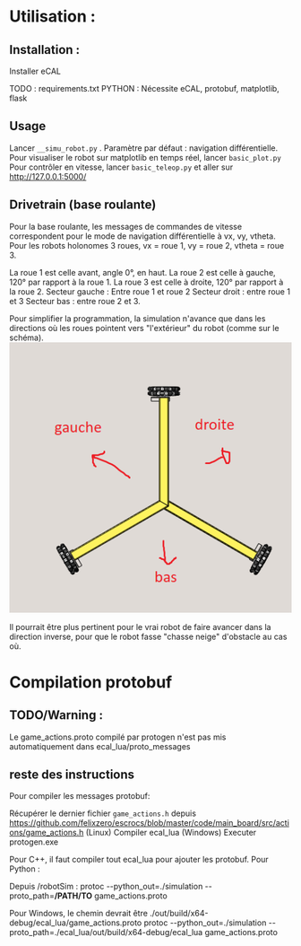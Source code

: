 

# Utilisation :

## Installation :

Installer eCAL

TODO : requirements.txt
PYTHON : Nécessite eCAL, protobuf, matplotlib, flask

## Usage

Lancer `__simu_robot.py` . Paramètre par défaut : navigation différentielle.
Pour visualiser le robot sur matplotlib en temps réel, lancer `basic_plot.py`
Pour contrôler en vitesse, lancer `basic_teleop.py` et aller sur http://127.0.0.1:5000/
## Drivetrain (base roulante)

Pour la base roulante, les messages de commandes de vitesse correspondent pour le mode de navigation différentielle à vx, vy, vtheta.
Pour les robots holonomes 3 roues, vx = roue 1, vy = roue 2, vtheta = roue 3.

La roue 1 est celle avant, angle 0°, en haut. 
La roue 2 est celle à gauche, 120° par rapport à la roue 1.
La roue 3 est celle à droite, 120° par rapport à la roue 2. 
Secteur gauche : Entre roue 1 et roue 2
Secteur droit : entre roue 1 et 3
Secteur bas : entre roue 2 et 3.

Pour simplifier la programmation, la simulation n'avance que dans les directions où les roues pointent vers "l'extérieur" du robot (comme sur le schéma).
![](holonomic_robot.png)

Il pourrait être plus pertinent pour le vrai robot de faire avancer dans la direction inverse, pour que le robot fasse "chasse neige" d'obstacle au cas où.

# Compilation protobuf

## TODO/Warning :

Le game_actions.proto compilé par protogen n'est pas mis automatiquement dans ecal_lua/proto_messages

## reste des instructions 
Pour compiler les messages protobuf:

Récupérer le dernier fichier `game_actions.h` depuis https://github.com/felixzero/escrocs/blob/master/code/main_board/src/actions/game_actions.h
(Linux) Compiler ecal_lua
(Windows) Executer protogen.exe

Pour C++, il faut compiler tout ecal_lua pour ajouter les protobuf.
Pour Python :

Depuis /robotSim :
	protoc --python_out=./simulation --proto_path=**/PATH/TO** game_actions.proto

Pour Windows, le chemin devrait être ./out/build/x64-debug/ecal_lua/game_actions.proto
	protoc --python_out=./simulation --proto_path=./ecal_lua/out/build/x64-debug/ecal_lua game_actions.proto



